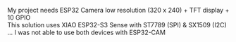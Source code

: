 My project needs ESP32 Camera low resolution (320 x 240) + TFT display + 10 GPIO<br />
This solution uses XIAO ESP32-S3 Sense with ST7789 (SPI) & SX1509 (I2C)<br />
... I was not able to use both devices with ESP32-CAM<br />
